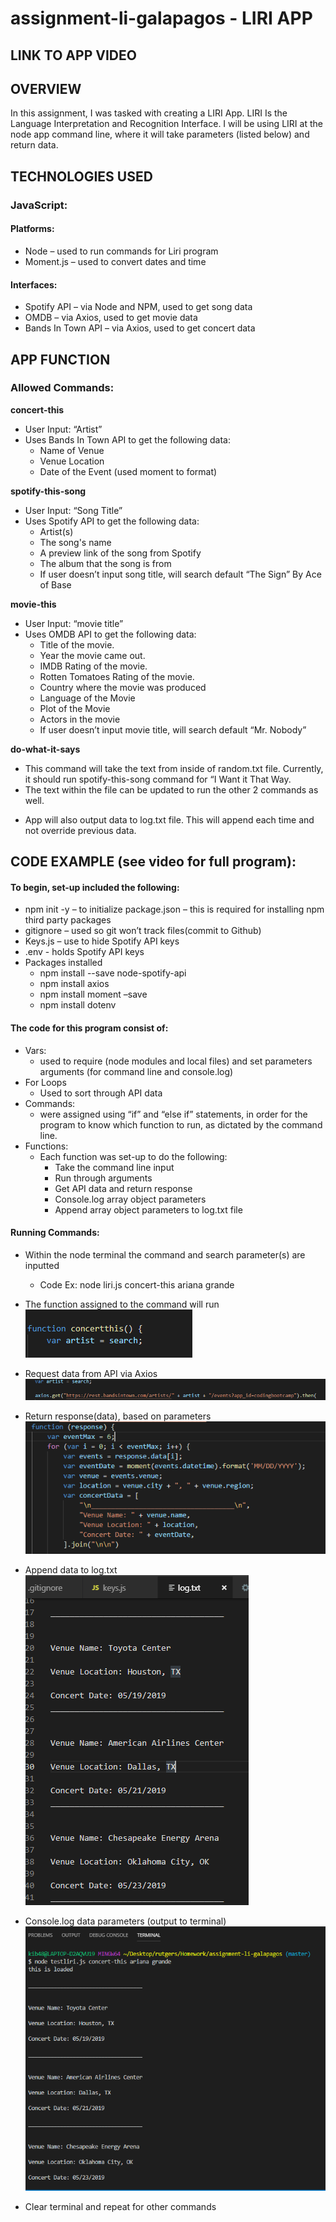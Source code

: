 # assignment-li-galapagos - LIRI APP

## **LINK TO APP VIDEO**

## **OVERVIEW**

In this assignment, I was tasked with creating a LIRI App. LIRI Is the Language Interpretation and Recognition Interface. I will be using LIRI at the node app command line, where it will take parameters (listed below) and return data. 

## **TECHNOLOGIES USED**

### **JavaScript:**
#### **Platforms:**
* Node – used to run commands for Liri program
* Moment.js – used to convert dates and time
#### **Interfaces:**
* Spotify API – via Node and NPM, used to get song data
* OMDB – via Axios, used to get movie data
* Bands In Town API – via Axios, used to get concert data

## **APP FUNCTION**
### **Allowed Commands:**
**concert-this**
   * User Input: “Artist”
   * Uses Bands In Town API to get the following data:
     - Name of Venue
     - Venue Location
     - Date of the Event (used moment to format)

**spotify-this-song**
   * User Input: “Song Title”
   * Uses Spotify API to get the following data:
     - Artist(s)
     - The song's name
     - A preview link of the song from Spotify
     - The album that the song is from
     - If user doesn’t input song title, will search default “The Sign” By Ace of Base

**movie-this**
   * User Input: “movie title”
   * Uses OMDB API to get the following data:
     - Title of the movie.
     - Year the movie came out.
     - IMDB Rating of the movie.
     - Rotten Tomatoes Rating of the movie.
     - Country where the movie was produced
     - Language of the Movie
     - Plot of the Movie
     - Actors in the movie
     - If user doesn’t input movie title, will search default “Mr. Nobody”

**do-what-it-says**
   * This command will take the text from inside of random.txt file. Currently, it should run spotify-this-song command for “I Want it That Way. 
   * The text within the file can be updated to run the other 2 commands as well. 

 - App will also output data to log.txt file. This will append each time and not override previous data.

## **CODE EXAMPLE** (see video for full program):
#### **To begin, set-up included the following:**
* npm init -y – to initialize package.json – this is required for installing npm third party packages
* gitignore – used so git won’t track files(commit to Github)
* Keys.js – use to hide Spotify API keys
* .env -  holds Spotify API keys
* Packages installed
  - npm install --save node-spotify-api
  - npm install axios
  - npm install moment –save
  - npm install dotenv
#### **The code for this program consist of:** 
* Vars:
  - used to require (node modules and local files) and set parameters arguments (for command line and console.log) 
* For Loops
  - Used to sort through API data
* Commands:
  - were assigned using “if” and “else if” statements, in order for the program to know which function to run, as dictated by the command line.	
* Functions:
  - Each function was set-up to do the following:
     * Take the command line input
     * Run through arguments
     * Get API data and return response
     * Console.log array object parameters 
     * Append array object parameters to log.txt file
	
#### **Running Commands:**
* Within the node terminal the command and search parameter(s) are inputted
  - Code Ex:   node liri.js concert-this ariana grande
* The function assigned to the command will run
![function](https://github.com/kib4885/assignment-li-galapagos/blob/master/images/function.png)

* Request data from API via Axios
![api](https://github.com/kib4885/assignment-li-galapagos/blob/master/images/axios.png)

* Return response(data), based on parameters
![data](https://github.com/kib4885/assignment-li-galapagos/blob/master/images/response.png)

* Append data to log.txt
![append-file](https://github.com/kib4885/assignment-li-galapagos/blob/master/images/append-data.png)

* Console.log data parameters (output to terminal)
![console-file](https://github.com/kib4885/assignment-li-galapagos/blob/master/images/console-data.png)
* Clear terminal and repeat for other commands	
